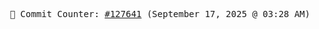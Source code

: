 <p align="center">
    <samp>
        📮 Commit Counter: <a href="https://github.com/Javascript-void0/Javascript-void0/commits/main">#127641</a> (September 17, 2025 @ 03:28 AM)
    </samp>
</p>